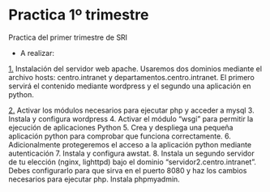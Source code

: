 # Practica 1º trimestre
Practica del primer trimestre de SRI

- A realizar:

[1.](https://github.com/AlvaroAMGX/Practica1trimestre/blob/main/Ejercicio1.md)  Instalación del servidor web apache. Usaremos dos dominios mediante el archivo hosts: centro.intranet y departamentos.centro.intranet. El primero servirá el contenido mediante wordpress y el segundo una aplicación en python.

[2.](https://github.com/AlvaroAMGX/Practica1trimestre/blob/main/Ejercicio2.md)  Activar los módulos necesarios para ejecutar php y acceder a mysql
3.  Instala y configura wordpress
4.  Activar el módulo “wsgi” para permitir la ejecución de aplicaciones Python
5.  Crea y despliega una pequeña aplicación python para comprobar que funciona correctamente.
6.  Adicionalmente protegeremos el acceso a la aplicación python mediante autenticación
7.  Instala y configura awstat.
8.  Instala un segundo servidor de tu elección (nginx, lighttpd) bajo el dominio        “servidor2.centro.intranet”. Debes configurarlo para que sirva en el puerto 8080 y haz los cambios  necesarios para ejecutar php. Instala phpmyadmin.

